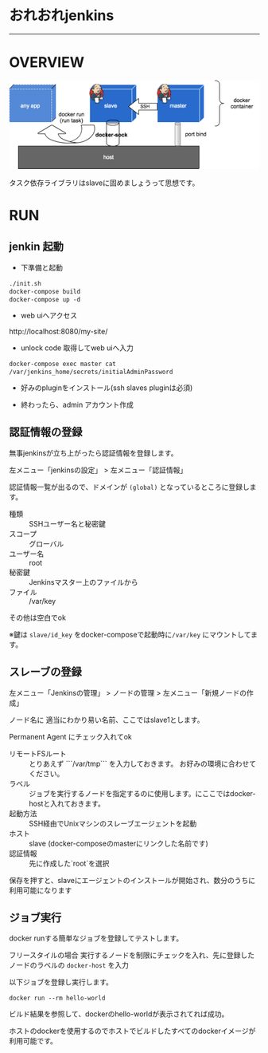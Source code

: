 # おれおれjenkins

---


# OVERVIEW

![overview-diagram](doc/overview.png)

タスク依存ライブラリはslaveに固めましょうって思想です。

# RUN

## jenkin 起動

- 下準備と起動

```
./init.sh
docker-compose build
docker-compose up -d
```

- web uiへアクセス

http://localhost:8080/my-site/

- unlock code 取得してweb uiへ入力

```
docker-compose exec master cat /var/jenkins_home/secrets/initialAdminPassword
```

- 好みのpluginをインストール(ssh slaves pluginは必須)

- 終わったら、admin アカウント作成

## 認証情報の登録

無事jenkinsが立ち上がったら認証情報を登録します。


左メニュー「jenkinsの設定」 > 左メニュー「認証情報」

認証情報一覧が出るので、ドメインが `(global)` となっているところに登録します。

<dl>
<dt>種類</dt>
<dd>SSHユーザー名と秘密鍵</dd>
<dt>スコープ</dt>
<dd> グローバル</dd>
<dt> ユーザー名</dt>
<dd> root</dd>
<dt>秘密鍵</dt>
<dd>Jenkinsマスター上のファイルから</dd>
<dt> ファイル </dt>
<dd>/var/key</dd>
</dl>

その他は空白でok

※鍵は ```slave/id_key``` をdocker-composeで起動時に```/var/key``` にマウントしてます。

## スレーブの登録

左メニュー「Jenkinsの管理」 > ノードの管理 > 左メニュー「新規ノードの作成」

ノード名に 適当にわかり易い名前、ここではslave1とします。

Permanent Agent にチェック入れてok

<dl>
<dt>リモートFSルート</dt>
<dd>とりあえず ```/var/tmp``` を入力しておきます。 お好みの環境に合わせてください。</dd>
<dt>ラベル</dt>
<dd>ジョブを実行するノードを指定するのに使用します。にここではdocker-hostと入れておきます。</dd>
<dt>起動方法<dt>
<dd>SSH経由でUnixマシンのスレーブエージェントを起動</dd>
<dt>ホスト<dt>
<dd>slave (docker-composeのmasterにリンクした名前です)</dd>
<dt>認証情報</dt>
<dd>先に作成した`root`を選択</dd>
</dl>

保存を押すと、slaveにエージェントのインストールが開始され、数分のうちに利用可能になります


## ジョブ実行

docker runする簡単なジョブを登録してテストします。

フリースタイルの場合
実行するノードを制限にチェックを入れ、先に登録したノードのラベルの `docker-host` を入力

以下ジョブを登録し実行します。

```
docker run --rm hello-world
```

ビルド結果を参照して、dockerのhello-worldが表示されてれば成功。

ホストのdockerを使用するのでホストでビルドしたすべてのdockerイメージが利用可能です。
